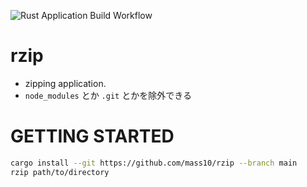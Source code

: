 ![Rust Application Build Workflow](https://github.com/mass10/easy-archiver-0/workflows/Rust%20%E3%81%AE%E3%82%A2%E3%83%97%E3%83%AA%E3%82%B1%E3%83%BC%E3%82%B7%E3%83%A7%E3%83%B3%E3%82%92%E3%83%93%E3%83%AB%E3%83%89%E3%81%99%E3%82%8B%E3%83%AF%E3%83%BC%E3%82%AF%E3%83%95%E3%83%AD%E3%83%BC/badge.svg)

# rzip
 
* zipping application.
* `node_modules` とか `.git` とかを除外できる

# GETTING STARTED

```bash
cargo install --git https://github.com/mass10/rzip --branch main
rzip path/to/directory
```
